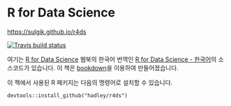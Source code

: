 # R for Data Science
<https://sulgik.github.io/r4ds>

[![Travis build status](https://travis-ci.org/hadley/r4ds.svg?branch=master)](https://travis-ci.org/hadley/r4ds)

여기는 [R for Data Science](http://r4ds.had.co.nz) 웹북의 한국어 번역인 [R for Data Science - 한국어](http://pages.oss.navercorp.com/sulgik/r4ds/book)의 소스코드가 있습니다.
이 책은 [bookdown](https://github.com/rstudio/bookdown)을 이용하여 만들어졌습니다.

이 책에서 사용된 R 패키지는 다음의 명령어로 설치할 수 있습니다.

```{r}
devtools::install_github("hadley/r4ds")
```

